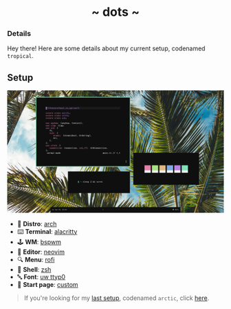 <h1 align="center">~ dots ~</h1>

### Details

Hey there! Here are some details about my current setup, codenamed `tropical`.

## Setup

![](./ss.png)

- 🐧 **Distro**: [arch](https://www.archlinux.org/)
- ⌨️ **Terminal**: [alacritty](https://github.com/alacritty/alacritty)
- 🕹️ **WM**: [bspwm](https://github.com/baskerville/bspwm)
- 📃 **Editor**: [neovim](https://github.com/neovim/neovim)
- 🔍 **Menu**: [rofi](https://github.com/davatorium/rofi)
- 🐚 **Shell**: [zsh](https://www.zsh.org/)
- 🔤 **Font**: [uw ttyp0](https://people.mpi-inf.mpg.de/~uwe/misc/uw-ttyp0/)
- 📖 **Start page**: [custom](https://safinsingh.github.io/start)

> If you're looking for my [last setup](https://www.reddit.com/r/unixporn/comments/irhskz/i3_the_arctic/), codenamed `arctic`, click [here](https://github.com/safinsingh/dots/tree/e5b8775e6ed751c2300a5a7644fea176a39b6e4f).

